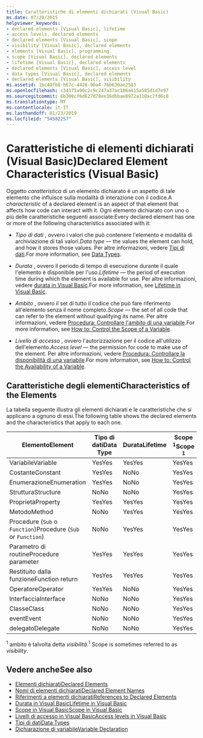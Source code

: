 ```yaml
---
title: Caratteristiche di elementi dichiarati (Visual Basic)
ms.date: 07/20/2015
helpviewer_keywords:
- declared elements [Visual Basic], lifetime
- access levels, declared elements
- declared elements [Visual Basic], scope
- visibility [Visual Basic], declared elements
- elements [Visual Basic], programming
- scope [Visual Basic], declared elements
- lifetime [Visual Basic], declared elements
- declared elements [Visual Basic], access level
- data types [Visual Basic], declared elements
- declared elements [Visual Basic], visibility
ms.assetid: 1bc40fb8-b67c-4428-90a4-76b630ae2583
ms.openlocfilehash: c34175a90c2c9c247a37ac186a415a585d1d7e97
ms.sourcegitcommit: 6b308cf6d627d78ee36dbbae8972a310ac7fd6c8
ms.translationtype: MT
ms.contentlocale: it-IT
ms.lasthandoff: 01/23/2019
ms.locfileid: "54582257"
---
```

# <a name="declared-element-characteristics-visual-basic"></a><span data-ttu-id="62799-102">Caratteristiche di elementi dichiarati (Visual Basic)</span><span class="sxs-lookup"><span data-stu-id="62799-102">Declared Element Characteristics (Visual Basic)</span></span>
<span data-ttu-id="62799-103">Oggetto *caratteristica* di un elemento dichiarato è un aspetto di tale elemento che influisce sulla modalità di interazione con il codice.</span><span class="sxs-lookup"><span data-stu-id="62799-103">A *characteristic* of a declared element is an aspect of that element that affects how code can interact with it.</span></span> <span data-ttu-id="62799-104">Ogni elemento dichiarato con uno o più delle caratteristiche seguenti associate:</span><span class="sxs-lookup"><span data-stu-id="62799-104">Every declared element has one or more of the following characteristics associated with it:</span></span>  
  
-   <span data-ttu-id="62799-105">*Tipo di dati* , ovvero i valori che può contenere l'elemento e modalità di archiviazione di tali valori.</span><span class="sxs-lookup"><span data-stu-id="62799-105">*Data type* — the values the element can hold, and how it stores those values.</span></span> <span data-ttu-id="62799-106">Per altre informazioni, vedere [Tipi di dati](../../../../visual-basic/language-reference/data-types/index.md).</span><span class="sxs-lookup"><span data-stu-id="62799-106">For more information, see [Data Types](../../../../visual-basic/language-reference/data-types/index.md).</span></span>  
  
-   <span data-ttu-id="62799-107">*Durata* , ovvero il periodo di tempo di esecuzione durante il quale l'elemento è disponibile per l'uso.</span><span class="sxs-lookup"><span data-stu-id="62799-107">*Lifetime* — the period of execution time during which the element is available for use.</span></span> <span data-ttu-id="62799-108">Per altre informazioni, vedere [durata in Visual Basic](../../../../visual-basic/programming-guide/language-features/declared-elements/lifetime.md).</span><span class="sxs-lookup"><span data-stu-id="62799-108">For more information, see [Lifetime in Visual Basic](../../../../visual-basic/programming-guide/language-features/declared-elements/lifetime.md).</span></span>  
  
-   <span data-ttu-id="62799-109">*Ambito* , ovvero il set di tutto il codice che può fare riferimento all'elemento senza il nome completo.</span><span class="sxs-lookup"><span data-stu-id="62799-109">*Scope* — the set of all code that can refer to the element without qualifying its name.</span></span> <span data-ttu-id="62799-110">Per altre informazioni, vedere [Procedura: Controllare l'ambito di una variabile](../../../../visual-basic/programming-guide/language-features/declared-elements/how-to-control-the-scope-of-a-variable.md).</span><span class="sxs-lookup"><span data-stu-id="62799-110">For more information, see [How to: Control the Scope of a Variable](../../../../visual-basic/programming-guide/language-features/declared-elements/how-to-control-the-scope-of-a-variable.md).</span></span>  
  
-   <span data-ttu-id="62799-111">*Livello di accesso* , ovvero l'autorizzazione per il codice all'utilizzo dell'elemento.</span><span class="sxs-lookup"><span data-stu-id="62799-111">*Access level* — the permission for code to make use of the element.</span></span> <span data-ttu-id="62799-112">Per altre informazioni, vedere [Procedura: Controllare la disponibilità di una variabile](../../../../visual-basic/programming-guide/language-features/declared-elements/how-to-control-the-availability-of-a-variable.md).</span><span class="sxs-lookup"><span data-stu-id="62799-112">For more information, see [How to: Control the Availability of a Variable](../../../../visual-basic/programming-guide/language-features/declared-elements/how-to-control-the-availability-of-a-variable.md).</span></span>  
  
## <a name="characteristics-of-the-elements"></a><span data-ttu-id="62799-113">Caratteristiche degli elementi</span><span class="sxs-lookup"><span data-stu-id="62799-113">Characteristics of the Elements</span></span>  
 <span data-ttu-id="62799-114">La tabella seguente illustra gli elementi dichiarati e le caratteristiche che si applicano a ognuno di essi.</span><span class="sxs-lookup"><span data-stu-id="62799-114">The following table shows the declared elements and the characteristics that apply to each one.</span></span>  
  
|<span data-ttu-id="62799-115">Elemento</span><span class="sxs-lookup"><span data-stu-id="62799-115">Element</span></span>|<span data-ttu-id="62799-116">Tipo di dati</span><span class="sxs-lookup"><span data-stu-id="62799-116">Data Type</span></span>|<span data-ttu-id="62799-117">Durata</span><span class="sxs-lookup"><span data-stu-id="62799-117">Lifetime</span></span>|<span data-ttu-id="62799-118">Scope <sup>1</sup></span><span class="sxs-lookup"><span data-stu-id="62799-118">Scope <sup>1</sup></span></span>|<span data-ttu-id="62799-119">Livello di accesso</span><span class="sxs-lookup"><span data-stu-id="62799-119">Access Level</span></span>|  
|-------------|---------------|--------------|------------------------|------------------|  
|<span data-ttu-id="62799-120">Variabile</span><span class="sxs-lookup"><span data-stu-id="62799-120">Variable</span></span>|<span data-ttu-id="62799-121">Yes</span><span class="sxs-lookup"><span data-stu-id="62799-121">Yes</span></span>|<span data-ttu-id="62799-122">Yes</span><span class="sxs-lookup"><span data-stu-id="62799-122">Yes</span></span>|<span data-ttu-id="62799-123">Yes</span><span class="sxs-lookup"><span data-stu-id="62799-123">Yes</span></span>|<span data-ttu-id="62799-124">Yes</span><span class="sxs-lookup"><span data-stu-id="62799-124">Yes</span></span>|  
|<span data-ttu-id="62799-125">Costante</span><span class="sxs-lookup"><span data-stu-id="62799-125">Constant</span></span>|<span data-ttu-id="62799-126">Yes</span><span class="sxs-lookup"><span data-stu-id="62799-126">Yes</span></span>|<span data-ttu-id="62799-127">No</span><span class="sxs-lookup"><span data-stu-id="62799-127">No</span></span>|<span data-ttu-id="62799-128">Yes</span><span class="sxs-lookup"><span data-stu-id="62799-128">Yes</span></span>|<span data-ttu-id="62799-129">Yes</span><span class="sxs-lookup"><span data-stu-id="62799-129">Yes</span></span>|  
|<span data-ttu-id="62799-130">Enumerazione</span><span class="sxs-lookup"><span data-stu-id="62799-130">Enumeration</span></span>|<span data-ttu-id="62799-131">Yes</span><span class="sxs-lookup"><span data-stu-id="62799-131">Yes</span></span>|<span data-ttu-id="62799-132">No</span><span class="sxs-lookup"><span data-stu-id="62799-132">No</span></span>|<span data-ttu-id="62799-133">Yes</span><span class="sxs-lookup"><span data-stu-id="62799-133">Yes</span></span>|<span data-ttu-id="62799-134">Yes</span><span class="sxs-lookup"><span data-stu-id="62799-134">Yes</span></span>|  
|<span data-ttu-id="62799-135">Struttura</span><span class="sxs-lookup"><span data-stu-id="62799-135">Structure</span></span>|<span data-ttu-id="62799-136">No</span><span class="sxs-lookup"><span data-stu-id="62799-136">No</span></span>|<span data-ttu-id="62799-137">No</span><span class="sxs-lookup"><span data-stu-id="62799-137">No</span></span>|<span data-ttu-id="62799-138">Yes</span><span class="sxs-lookup"><span data-stu-id="62799-138">Yes</span></span>|<span data-ttu-id="62799-139">Yes</span><span class="sxs-lookup"><span data-stu-id="62799-139">Yes</span></span>|  
|<span data-ttu-id="62799-140">Proprietà</span><span class="sxs-lookup"><span data-stu-id="62799-140">Property</span></span>|<span data-ttu-id="62799-141">Yes</span><span class="sxs-lookup"><span data-stu-id="62799-141">Yes</span></span>|<span data-ttu-id="62799-142">Yes</span><span class="sxs-lookup"><span data-stu-id="62799-142">Yes</span></span>|<span data-ttu-id="62799-143">Yes</span><span class="sxs-lookup"><span data-stu-id="62799-143">Yes</span></span>|<span data-ttu-id="62799-144">Yes</span><span class="sxs-lookup"><span data-stu-id="62799-144">Yes</span></span>|  
|<span data-ttu-id="62799-145">Metodo</span><span class="sxs-lookup"><span data-stu-id="62799-145">Method</span></span>|<span data-ttu-id="62799-146">No</span><span class="sxs-lookup"><span data-stu-id="62799-146">No</span></span>|<span data-ttu-id="62799-147">Yes</span><span class="sxs-lookup"><span data-stu-id="62799-147">Yes</span></span>|<span data-ttu-id="62799-148">Yes</span><span class="sxs-lookup"><span data-stu-id="62799-148">Yes</span></span>|<span data-ttu-id="62799-149">Yes</span><span class="sxs-lookup"><span data-stu-id="62799-149">Yes</span></span>|  
|<span data-ttu-id="62799-150">Procedure (`Sub` o `Function`)</span><span class="sxs-lookup"><span data-stu-id="62799-150">Procedure (`Sub` or `Function`)</span></span>|<span data-ttu-id="62799-151">No</span><span class="sxs-lookup"><span data-stu-id="62799-151">No</span></span>|<span data-ttu-id="62799-152">Yes</span><span class="sxs-lookup"><span data-stu-id="62799-152">Yes</span></span>|<span data-ttu-id="62799-153">Yes</span><span class="sxs-lookup"><span data-stu-id="62799-153">Yes</span></span>|<span data-ttu-id="62799-154">Yes</span><span class="sxs-lookup"><span data-stu-id="62799-154">Yes</span></span>|  
|<span data-ttu-id="62799-155">Parametro di routine</span><span class="sxs-lookup"><span data-stu-id="62799-155">Procedure parameter</span></span>|<span data-ttu-id="62799-156">Yes</span><span class="sxs-lookup"><span data-stu-id="62799-156">Yes</span></span>|<span data-ttu-id="62799-157">Yes</span><span class="sxs-lookup"><span data-stu-id="62799-157">Yes</span></span>|<span data-ttu-id="62799-158">Yes</span><span class="sxs-lookup"><span data-stu-id="62799-158">Yes</span></span>|<span data-ttu-id="62799-159">No</span><span class="sxs-lookup"><span data-stu-id="62799-159">No</span></span>|  
|<span data-ttu-id="62799-160">Restituito dalla funzione</span><span class="sxs-lookup"><span data-stu-id="62799-160">Function return</span></span>|<span data-ttu-id="62799-161">Yes</span><span class="sxs-lookup"><span data-stu-id="62799-161">Yes</span></span>|<span data-ttu-id="62799-162">Yes</span><span class="sxs-lookup"><span data-stu-id="62799-162">Yes</span></span>|<span data-ttu-id="62799-163">Yes</span><span class="sxs-lookup"><span data-stu-id="62799-163">Yes</span></span>|<span data-ttu-id="62799-164">No</span><span class="sxs-lookup"><span data-stu-id="62799-164">No</span></span>|  
|<span data-ttu-id="62799-165">Operatore</span><span class="sxs-lookup"><span data-stu-id="62799-165">Operator</span></span>|<span data-ttu-id="62799-166">Yes</span><span class="sxs-lookup"><span data-stu-id="62799-166">Yes</span></span>|<span data-ttu-id="62799-167">No</span><span class="sxs-lookup"><span data-stu-id="62799-167">No</span></span>|<span data-ttu-id="62799-168">Yes</span><span class="sxs-lookup"><span data-stu-id="62799-168">Yes</span></span>|<span data-ttu-id="62799-169">Yes</span><span class="sxs-lookup"><span data-stu-id="62799-169">Yes</span></span>|  
|<span data-ttu-id="62799-170">Interfaccia</span><span class="sxs-lookup"><span data-stu-id="62799-170">Interface</span></span>|<span data-ttu-id="62799-171">No</span><span class="sxs-lookup"><span data-stu-id="62799-171">No</span></span>|<span data-ttu-id="62799-172">No</span><span class="sxs-lookup"><span data-stu-id="62799-172">No</span></span>|<span data-ttu-id="62799-173">Yes</span><span class="sxs-lookup"><span data-stu-id="62799-173">Yes</span></span>|<span data-ttu-id="62799-174">Yes</span><span class="sxs-lookup"><span data-stu-id="62799-174">Yes</span></span>|  
|<span data-ttu-id="62799-175">Classe</span><span class="sxs-lookup"><span data-stu-id="62799-175">Class</span></span>|<span data-ttu-id="62799-176">No</span><span class="sxs-lookup"><span data-stu-id="62799-176">No</span></span>|<span data-ttu-id="62799-177">No</span><span class="sxs-lookup"><span data-stu-id="62799-177">No</span></span>|<span data-ttu-id="62799-178">Yes</span><span class="sxs-lookup"><span data-stu-id="62799-178">Yes</span></span>|<span data-ttu-id="62799-179">Yes</span><span class="sxs-lookup"><span data-stu-id="62799-179">Yes</span></span>|  
|<span data-ttu-id="62799-180">event</span><span class="sxs-lookup"><span data-stu-id="62799-180">Event</span></span>|<span data-ttu-id="62799-181">No</span><span class="sxs-lookup"><span data-stu-id="62799-181">No</span></span>|<span data-ttu-id="62799-182">No</span><span class="sxs-lookup"><span data-stu-id="62799-182">No</span></span>|<span data-ttu-id="62799-183">Yes</span><span class="sxs-lookup"><span data-stu-id="62799-183">Yes</span></span>|<span data-ttu-id="62799-184">Yes</span><span class="sxs-lookup"><span data-stu-id="62799-184">Yes</span></span>|  
|<span data-ttu-id="62799-185">delegato</span><span class="sxs-lookup"><span data-stu-id="62799-185">Delegate</span></span>|<span data-ttu-id="62799-186">No</span><span class="sxs-lookup"><span data-stu-id="62799-186">No</span></span>|<span data-ttu-id="62799-187">No</span><span class="sxs-lookup"><span data-stu-id="62799-187">No</span></span>|<span data-ttu-id="62799-188">Yes</span><span class="sxs-lookup"><span data-stu-id="62799-188">Yes</span></span>|<span data-ttu-id="62799-189">Yes</span><span class="sxs-lookup"><span data-stu-id="62799-189">Yes</span></span>|  
  
 <span data-ttu-id="62799-190"><sup>1</sup> ambito è talvolta detta *visibilità*.</span><span class="sxs-lookup"><span data-stu-id="62799-190"><sup>1</sup> Scope is sometimes referred to as *visibility*.</span></span>  
  
## <a name="see-also"></a><span data-ttu-id="62799-191">Vedere anche</span><span class="sxs-lookup"><span data-stu-id="62799-191">See also</span></span>
- [<span data-ttu-id="62799-192">Elementi dichiarati</span><span class="sxs-lookup"><span data-stu-id="62799-192">Declared Elements</span></span>](../../../../visual-basic/programming-guide/language-features/declared-elements/index.md)
- [<span data-ttu-id="62799-193">Nomi di elementi dichiarati</span><span class="sxs-lookup"><span data-stu-id="62799-193">Declared Element Names</span></span>](../../../../visual-basic/programming-guide/language-features/declared-elements/declared-element-names.md)
- [<span data-ttu-id="62799-194">Riferimenti a elementi dichiarati</span><span class="sxs-lookup"><span data-stu-id="62799-194">References to Declared Elements</span></span>](../../../../visual-basic/programming-guide/language-features/declared-elements/references-to-declared-elements.md)
- [<span data-ttu-id="62799-195">Durata in Visual Basic</span><span class="sxs-lookup"><span data-stu-id="62799-195">Lifetime in Visual Basic</span></span>](../../../../visual-basic/programming-guide/language-features/declared-elements/lifetime.md)
- [<span data-ttu-id="62799-196">Scope in Visual Basic</span><span class="sxs-lookup"><span data-stu-id="62799-196">Scope in Visual Basic</span></span>](../../../../visual-basic/programming-guide/language-features/declared-elements/scope.md)
- [<span data-ttu-id="62799-197">Livelli di accesso in Visual Basic</span><span class="sxs-lookup"><span data-stu-id="62799-197">Access levels in Visual Basic</span></span>](../../../../visual-basic/programming-guide/language-features/declared-elements/access-levels.md)
- [<span data-ttu-id="62799-198">Tipi di dati</span><span class="sxs-lookup"><span data-stu-id="62799-198">Data Types</span></span>](../../../../visual-basic/programming-guide/language-features/data-types/index.md)
- [<span data-ttu-id="62799-199">Dichiarazione di variabile</span><span class="sxs-lookup"><span data-stu-id="62799-199">Variable Declaration</span></span>](../../../../visual-basic/programming-guide/language-features/variables/variable-declaration.md)
